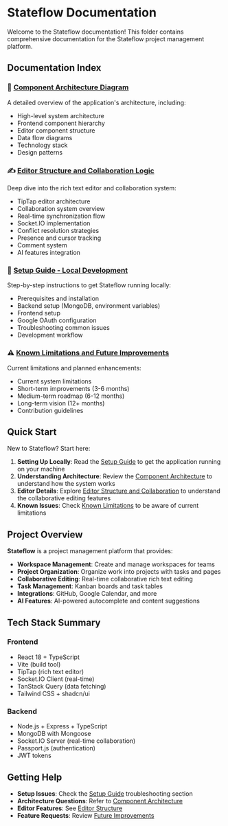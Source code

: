 # Stateflow Documentation

Welcome to the Stateflow documentation! This folder contains comprehensive documentation for the Stateflow project management platform.

## Documentation Index

### 📐 [Component Architecture Diagram](./component-architecture.md)
A detailed overview of the application's architecture, including:
- High-level system architecture
- Frontend component hierarchy
- Editor component structure
- Data flow diagrams
- Technology stack
- Design patterns

### ✍️ [Editor Structure and Collaboration Logic](./editor-structure-collaboration.md)
Deep dive into the rich text editor and collaboration system:
- TipTap editor architecture
- Collaboration system overview
- Real-time synchronization flow
- Socket.IO implementation
- Conflict resolution strategies
- Presence and cursor tracking
- Comment system
- AI features integration

### 🚀 [Setup Guide - Local Development](./setup-guide.md)
Step-by-step instructions to get Stateflow running locally:
- Prerequisites and installation
- Backend setup (MongoDB, environment variables)
- Frontend setup
- Google OAuth configuration
- Troubleshooting common issues
- Development workflow

### ⚠️ [Known Limitations and Future Improvements](./known-limitations-future-improvements.md)
Current limitations and planned enhancements:
- Current system limitations
- Short-term improvements (3-6 months)
- Medium-term roadmap (6-12 months)
- Long-term vision (12+ months)
- Contribution guidelines

## Quick Start

New to Stateflow? Start here:

1. **Setting Up Locally**: Read the [Setup Guide](./setup-guide.md) to get the application running on your machine
2. **Understanding Architecture**: Review the [Component Architecture](./component-architecture.md) to understand how the system works
3. **Editor Details**: Explore [Editor Structure and Collaboration](./editor-structure-collaboration.md) to understand the collaborative editing features
4. **Known Issues**: Check [Known Limitations](./known-limitations-future-improvements.md) to be aware of current limitations

## Project Overview

**Stateflow** is a project management platform that provides:

- **Workspace Management**: Create and manage workspaces for teams
- **Project Organization**: Organize work into projects with tasks and pages
- **Collaborative Editing**: Real-time collaborative rich text editing
- **Task Management**: Kanban boards and task tables
- **Integrations**: GitHub, Google Calendar, and more
- **AI Features**: AI-powered autocomplete and content suggestions

## Tech Stack Summary

### Frontend
- React 18 + TypeScript
- Vite (build tool)
- TipTap (rich text editor)
- Socket.IO Client (real-time)
- TanStack Query (data fetching)
- Tailwind CSS + shadcn/ui

### Backend
- Node.js + Express + TypeScript
- MongoDB with Mongoose
- Socket.IO Server (real-time collaboration)
- Passport.js (authentication)
- JWT tokens

## Getting Help

- **Setup Issues**: Check the [Setup Guide](./setup-guide.md) troubleshooting section
- **Architecture Questions**: Refer to [Component Architecture](./component-architecture.md)
- **Editor Features**: See [Editor Structure](./editor-structure-collaboration.md)
- **Feature Requests**: Review [Future Improvements](./known-limitations-future-improvements.md)



